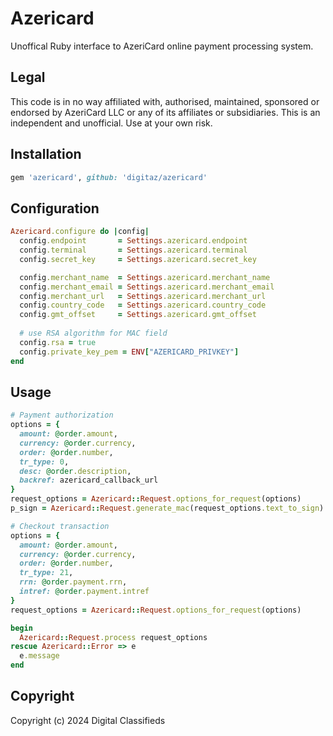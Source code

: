 # Azericard

Unoffical Ruby interface to AzeriCard online payment processing system.

## Legal

This code is in no way affiliated with, authorised, maintained, sponsored or
endorsed by AzeriCard LLC or any of its affiliates or subsidiaries. This is an
independent and unofficial. Use at your own risk.

## Installation

```ruby
gem 'azericard', github: 'digitaz/azericard'
```

## Configuration

```ruby
Azericard.configure do |config|
  config.endpoint       = Settings.azericard.endpoint
  config.terminal       = Settings.azericard.terminal
  config.secret_key     = Settings.azericard.secret_key

  config.merchant_name  = Settings.azericard.merchant_name
  config.merchant_email = Settings.azericard.merchant_email
  config.merchant_url   = Settings.azericard.merchant_url
  config.country_code   = Settings.azericard.country_code
  config.gmt_offset     = Settings.azericard.gmt_offset
  
  # use RSA algorithm for MAC field
  config.rsa = true
  config.private_key_pem = ENV["AZERICARD_PRIVKEY"]
end
```

## Usage

```ruby
# Payment authorization
options = {
  amount: @order.amount,
  currency: @order.currency,
  order: @order.number,
  tr_type: 0,
  desc: @order.description,
  backref: azericard_callback_url
}
request_options = Azericard::Request.options_for_request(options)
p_sign = Azericard::Request.generate_mac(request_options.text_to_sign)

# Checkout transaction
options = {
  amount: @order.amount,
  currency: @order.currency,
  order: @order.number,
  tr_type: 21,
  rrn: @order.payment.rrn,
  intref: @order.payment.intref
}
request_options = Azericard::Request.options_for_request(options)

begin
  Azericard::Request.process request_options
rescue Azericard::Error => e
  e.message
end
```

## Copyright

Copyright (c) 2024 Digital Classifieds 
